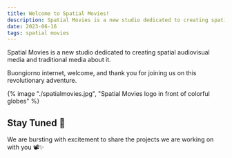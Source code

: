 ```yaml
---
title: Welcome to Spatial Movies!
description: Spatial Movies is a new studio dedicated to creating spatial audiovisual media and traditional media about it.
date: 2023-06-16
tags: spatial movies
---
```

Spatial Movies is a new studio dedicated to creating spatial audiovisual media and traditional media about it.

Buongiorno internet, welcome, and thank you for joining us on this revolutionary adventure.

{% image "./spatialmovies.jpg", "Spatial Movies logo in front of colorful globes" %}

## Stay Tuned 🍿

We are bursting with excitement to share the projects we are working on with you 📽✨
